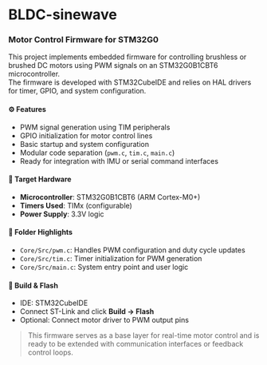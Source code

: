 # BLDC-sinewave
### Motor Control Firmware for STM32G0

This project implements embedded firmware for controlling brushless or brushed DC motors using PWM signals on an STM32G0B1CBT6 microcontroller.  
The firmware is developed with STM32CubeIDE and relies on HAL drivers for timer, GPIO, and system configuration.

#### ⚙️ Features
- PWM signal generation using TIM peripherals
- GPIO initialization for motor control lines
- Basic startup and system configuration
- Modular code separation (`pwm.c`, `tim.c`, `main.c`)
- Ready for integration with IMU or serial command interfaces

#### 📌 Target Hardware
- **Microcontroller**: STM32G0B1CBT6 (ARM Cortex-M0+)
- **Timers Used**: TIMx (configurable)
- **Power Supply**: 3.3V logic

#### 🧩 Folder Highlights
- `Core/Src/pwm.c`: Handles PWM configuration and duty cycle updates
- `Core/Src/tim.c`: Timer initialization for PWM generation
- `Core/Src/main.c`: System entry point and user logic

#### 🔧 Build & Flash
- IDE: STM32CubeIDE
- Connect ST-Link and click **Build → Flash**
- Optional: Connect motor driver to PWM output pins

> This firmware serves as a base layer for real-time motor control and is ready to be extended with communication interfaces or feedback control loops.
